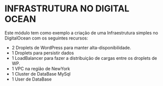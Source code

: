 # INFRASTRUTURA NO DIGITAL OCEAN

Este módulo tem como exemplo a criação de uma Infraestrutura simples no DigitalOcean com os seguintes recursos:
* 2 Droplets de WordPress para manter alta-disponibilidade.
* 1 Droplets para persistir dados
* 1 LoadBalancer para fazer a distribuição de cargas entre os droplets de WP.
* 1 VPC na região de NewYork
* 1 Cluster de DataBase MySql
* 1 User de DataBase